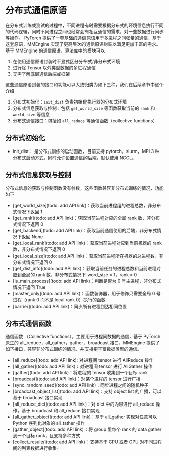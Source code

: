 # 分布式通信原语

在分布式训练或测试的过程中，不同进程有时需要根据分布式的环境信息执行不同的代码逻辑，同时不同进程之间也经常会有相互通信的需求，对一些数据进行同步等操作。
PyTorch 提供了一套基础的通信原语用于多进程之间张量的通信，基于这套原语，MMEngine 实现了更高层次的通信原语封装以满足更加丰富的需求。基于 MMEngine 的通信原语，算法库中的模块可以

1. 在使用通信原语封装时不显式区分分布式/非分布式环境
2. 进行除 Tensor 以外类型数据的多进程通信
3. 无需了解底层通信后端或框架

这些通信原语封装的接口和功能可以大致归类为如下三种，我们在后续章节中逐个介绍

1. 分布式初始化：`init_dist` 负责初始化执行器的分布式环境
2. 分布式信息获取与控制：包括 `get_world_size` 等函数获取当前的 `rank` 和 `world_size` 等信息
3. 分布式通信接口：包括如 `all_reduce` 等通信函数（collective functions）

## 分布式初始化

- init_dist： 是分布式训练的启动函数，目前支持 pytorch，slurm，MPI 3 种分布式启动方式，同时允许设置通信的后端，默认使用 NCCL。

## 分布式信息获取与控制

分布式信息的获取与控制函数没有参数，这些函数兼容非分布式训练的情况，功能如下

- [get_world_size](todo: add API link)：获取当前进程组的进程总数，非分布式情况下返回 1
- [get_rank](todo: add API link)：获取当前进程对应的全局 rank 数，非分布式情况下返回 0
- [get_backend](todo: add API link)：获取当前通信使用的后端，非分布式情况下返回 None
- [get_local_rank](todo: add API link)：获取当前进程对应到当前机器的 rank 数，非分布式情况下返回 0
- [get_local_size](todo: add API link)：获取当前进程所在机器的总进程数，非分布式情况下返回 0
- [get_dist_info](todo: add API link)：获取当前任务的进程总数和当前进程对应到全局的 rank 数，非分布式情况下 word_size = 1，rank = 0
- [is_main_process](todo: add API link)：判断是否为 0 号主进程，非分布式情况下返回 True
- [master_only](todo: add API link)：函数装饰器，用于修饰只需要全局 0 号进程（rank 0 而不是 local rank 0）执行的函数
- [barrier](todo: add API link)：同步所有进程到达相同位置

## 分布式通信函数

通信函数 （Collective functions），主要用于进程间数据的通信，基于 PyTorch 原生的 all_reduce，all_gather，gather，broadcast 接口，MMEngine 提供了如下接口，兼容非分布式训练的情况，并支持更丰富数据类型的通信。

- [all_reduce](todo: add API link): 对进程间 tensor 进行 AllReduce 操作
- [all_gather](todo: add API link)：对进程间 tensor 进行 AllGather 操作
- [gather](todo: add API link)：将进程的 tensor 收集到一个目标 rank
- [broadcast](todo: add API link)：对某个进程的 tensor 进行广播
- [sync_random_seed](todo: add API link)：同步进程之间的随机种子
- [broadcast_object_list](todo: add API link)：支持 object list 的广播，可以基于 broadcast 接口实现
- [all_reduce_dict](todo: add API link)：对 dict 中的内容进行 all_reduce 操作，基于 broadcast 和 all_reduce 接口实现
- [all_gather_object](todo: add API link)：基于 all_gather 实现对任意可以 Python 序列化对象的 all_tather 操作
- [gather_object](todo: add API link)：将 group 里每个 rank 的  data gather 到一个目标 rank，且支持多种方式
- [collect_results](todo: add API link)：支持基于 CPU 或者 GPU 对不同进程间的列表数据进行收集·
